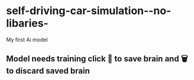 # self-driving-car-simulation--no-libaries-
My first Ai model

## Model needs training click 💾 to save brain and 🗑️ to discard saved brain
